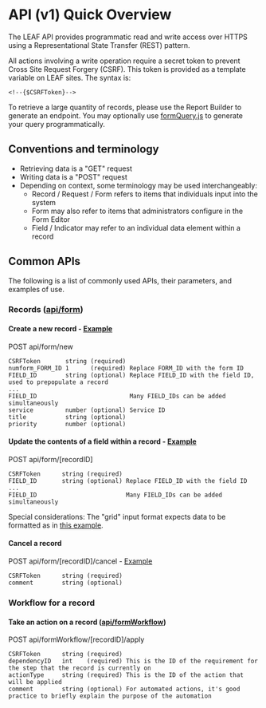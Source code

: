 # API (v1) Quick Overview
The LEAF API provides programmatic read and write access over HTTPS using a Representational State Transfer (REST) pattern.

All actions involving a write operation require a secret token to prevent Cross Site Request Forgery (CSRF). This token is provided as a template variable on LEAF sites. The syntax is:
```
<!--{$CSRFToken}-->
```

To retrieve a large quantity of records, please use the Report Builder to generate an endpoint. You may optionally use [formQuery.js](https://github.com/department-of-veterans-affairs/LEAF/blob/master/LEAF_Request_Portal/js/formQuery.js) to generate your query programmatically.

## Conventions and terminology
- Retrieving data is a "GET" request
- Writing data is a "POST" request
- Depending on context, some terminology may be used interchangeably:
  - Record / Request / Form refers to items that individuals input into the system
  - Form may also refer to items that administrators configure in the Form Editor
  - Field / Indicator may refer to an individual data element within a record

## Common APIs
The following is a list of commonly used APIs, their parameters, and examples of use.


### Records ([api/form](https://github.com/department-of-veterans-affairs/LEAF/blob/master/LEAF_Request_Portal/api/controllers/FormController.php))

#### Create a new record - [Example](https://github.com/department-of-veterans-affairs/LEAF-Developer-Examples/blob/master/forms/create_new_request.tpl)
POST api/form/new
  ```
  CSRFToken       string (required)
  numform_FORM_ID 1      (required) Replace FORM_ID with the form ID
  FIELD_ID        string (optional) Replace FIELD_ID with the field ID, used to prepopulate a record
  ...
  FIELD_ID                          Many FIELD_IDs can be added simultaneously
  service         number (optional) Service ID
  title           string (optional)
  priority        number (optional)
  ```
#### Update the contents of a field within a record - [Example](https://github.com/department-of-veterans-affairs/LEAF-Developer-Examples/blob/master/forms/custom_fields/copy_orgchart_employee_selection_to_other_field.md)
POST api/form/[recordID]
  ```
  CSRFToken      string (required)
  FIELD_ID       string (optional) Replace FIELD_ID with the field ID
  ...
  FIELD_ID                         Many FIELD_IDs can be added simultaneously
  ```
  Special considerations: The "grid" input format expects data to be formatted as in [this example](https://github.com/department-of-veterans-affairs/LEAF-Developer-Examples/blob/master/forms/update_grid_formatted_field.tpl).

#### Cancel a record
POST api/form/[recordID]/cancel - [Example](https://github.com/department-of-veterans-affairs/LEAF-Developer-Examples/blob/master/forms/cancel_request.md)
  ```
  CSRFToken      string (required)
  comment        string (optional)
  ```

### Workflow for a record

#### Take an action on a record ([api/formWorkflow](https://github.com/department-of-veterans-affairs/LEAF/blob/master/LEAF_Request_Portal/api/controllers/FormWorkflowController.php))
POST api/formWorkflow/[recordID]/apply
  ```
  CSRFToken      string (required)
  dependencyID   int    (required) This is the ID of the requirement for the step that the record is currently on
  actionType     string (required) This is the ID of the action that will be applied
  comment        string (optional) For automated actions, it's good practice to briefly explain the purpose of the automation
  ```
